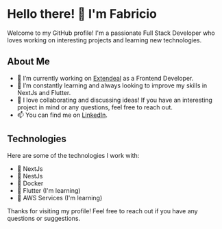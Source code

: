 # Hello there! 👋 I'm Fabricio

Welcome to my GitHub profile! I'm a passionate Full Stack Developer who loves working on interesting projects and learning new technologies.

## About Me

- 🔭 I’m currently working on [Extendeal](https://extendeal.com/) as a Frontend Developer.
- 🌱 I’m constantly learning and always looking to improve my skills in NextJs and Flutter.
- 💬 I love collaborating and discussing ideas! If you have an interesting project in mind or any questions, feel free to reach out.
- 📫 You can find me on [LinkedIn](https://www.linkedin.com/in/fabricioaitta/).

## Technologies

Here are some of the technologies I work with:

- 🚀 NextJs
- 🚀 NestJs
- 🚀 Docker
- 🚀 Flutter (I'm learning)
- 🚀 AWS Services (I'm learning)

Thanks for visiting my profile! Feel free to reach out if you have any questions or suggestions.
